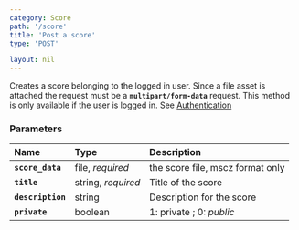 ```yaml
---
category: Score
path: '/score'
title: 'Post a score'
type: 'POST'

layout: nil
---
```


Creates a score belonging to the logged in user. Since a file asset is attached the request must be a **`multipart/form-data`** request. This method is only available if the user is logged in. See [Authentication](#/authentication)

### Parameters

Name                 | Type                | Description                       | 
:--------------------|:--------------------|:----------------------------------|
**`score_data`**     | file, *required*    | the score file, mscz format only  |
**`title`**          | string, *required*  | Title of the score                |
**`description`**    | string              |  Description for the score        |
**`private`**        | boolean             | 1: private ; 0: *public*          |
